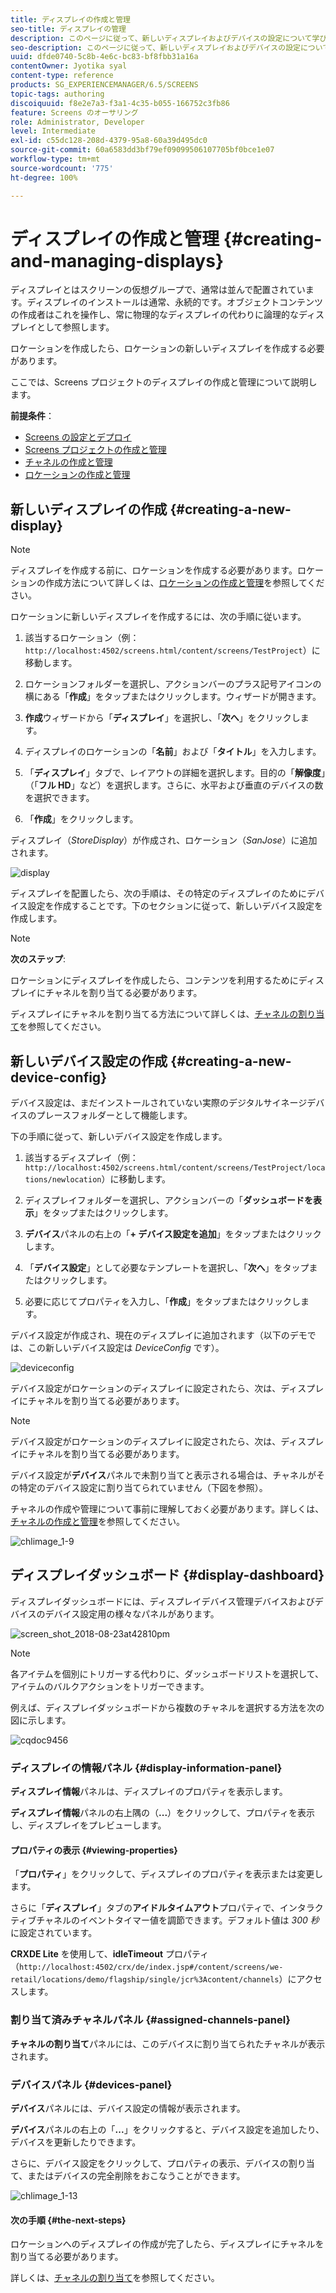 ```yaml
---
title: ディスプレイの作成と管理
seo-title: ディスプレイの管理
description: このページに従って、新しいディスプレイおよびデバイスの設定について学びます。さらに、ディスプレイダッシュボードについて学びます。
seo-description: このページに従って、新しいディスプレイおよびデバイスの設定について学びます。さらに、ディスプレイダッシュボードについて学びます。
uuid: dfde0740-5c8b-4e6c-bc83-bf8fbb31a16a
contentOwner: Jyotika syal
content-type: reference
products: SG_EXPERIENCEMANAGER/6.5/SCREENS
topic-tags: authoring
discoiquuid: f8e2e7a3-f3a1-4c35-b055-166752c3fb86
feature: Screens のオーサリング
role: Administrator, Developer
level: Intermediate
exl-id: c55dc128-208d-4379-95a8-60a39d495dc0
source-git-commit: 60a6583dd3bf79ef09099506107705bf0bce1e07
workflow-type: tm+mt
source-wordcount: '775'
ht-degree: 100%

---
```


# ディスプレイの作成と管理 {#creating-and-managing-displays}

ディスプレイとはスクリーンの仮想グループで、通常は並んで配置されています。ディスプレイのインストールは通常、永続的です。オブジェクトコンテンツの作成者はこれを操作し、常に物理的なディスプレイの代わりに論理的なディスプレイとして参照します。

ロケーションを作成したら、ロケーションの新しいディスプレイを作成する必要があります。

ここでは、Screens プロジェクトのディスプレイの作成と管理について説明します。

**前提条件**：

* [Screens の設定とデプロイ](configuring-screens-introduction.md)
* [Screens プロジェクトの作成と管理](creating-a-screens-project.md)
* [チャネルの作成と管理](managing-channels.md)
* [ロケーションの作成と管理](managing-locations.md)

## 新しいディスプレイの作成 {#creating-a-new-display}

>[!NOTE]
>
>ディスプレイを作成する前に、ロケーションを作成する必要があります。ロケーションの作成方法について詳しくは、[ロケーションの作成と管理](managing-locations.md)を参照してください。

ロケーションに新しいディスプレイを作成するには、次の手順に従います。

1. 該当するロケーション（例：`http://localhost:4502/screens.html/content/screens/TestProject`）に移動します。
1. ロケーションフォルダーを選択し、アクションバーのプラス記号アイコンの横にある「**作成**」をタップまたはクリックします。ウィザードが開きます。
1. **作成**&#x200B;ウィザードから「**ディスプレイ**」を選択し、「**次へ**」をクリックします。

1. ディスプレイのロケーションの「**名前**」および「**タイトル**」を入力します。

1. 「**ディスプレイ**」タブで、レイアウトの詳細を選択します。目的の「**解像度**」（「**フル HD**」など）を選択します。さらに、水平および垂直のデバイスの数を選択できます。

1. 「**作成**」をクリックします。

ディスプレイ（*StoreDisplay*）が作成され、ロケーション（*SanJose*）に追加されます。

![display](assets/display.gif)

ディスプレイを配置したら、次の手順は、その特定のディスプレイのためにデバイス設定を作成することです。下のセクションに従って、新しいデバイス設定を作成します。

>[!NOTE]
>
>**次のステップ**:
>
>ロケーションにディスプレイを作成したら、コンテンツを利用するためにディスプレイにチャネルを割り当てる必要があります。
>
>ディスプレイにチャネルを割り当てる方法について詳しくは、[チャネルの割り当て](channel-assignment.md)を参照してください。

## 新しいデバイス設定の作成 {#creating-a-new-device-config}

デバイス設定は、まだインストールされていない実際のデジタルサイネージデバイスのプレースフォルダーとして機能します。

下の手順に従って、新しいデバイス設定を作成します。

1. 該当するディスプレイ（例：`http://localhost:4502/screens.html/content/screens/TestProject/locations/newlocation`）に移動します。
1. ディスプレイフォルダーを選択し、アクションバーの「**ダッシュボードを表示**」をタップまたはクリックします。
1. **デバイス**&#x200B;パネルの右上の「**+ デバイス設定を追加**」をタップまたはクリックします。

1. 「**デバイス設定**」として必要なテンプレートを選択し、「**次へ**」をタップまたはクリックします。

1. 必要に応じてプロパティを入力し、「**作成**」をタップまたはクリックします。

デバイス設定が作成され、現在のディスプレイに追加されます（以下のデモでは、この新しいデバイス設定は *DeviceConfig* です）。

![deviceconfig](assets/deviceconfig.gif)

デバイス設定がロケーションのディスプレイに設定されたら、次は、ディスプレイにチャネルを割り当てる必要があります。

>[!NOTE]
>
>デバイス設定がロケーションのディスプレイに設定されたら、次は、ディスプレイにチャネルを割り当てる必要があります。
>
>デバイス設定が&#x200B;**デバイス**&#x200B;パネルで未割り当てと表示される場合は、チャネルがその特定のデバイス設定に割り当てられていません（下図を参照）。
>
>チャネルの作成や管理について事前に理解しておく必要があります。詳しくは、[チャネルの作成と管理](managing-channels.md)を参照してください。

![chlimage_1-9](assets/chlimage_1-9.png)

## ディスプレイダッシュボード {#display-dashboard}

ディスプレイダッシュボードには、ディスプレイデバイス管理デバイスおよびデバイスのデバイス設定用の様々なパネルがあります。

![screen_shot_2018-08-23at42810pm](assets/screen_shot_2018-08-23at42810pm.png)

>[!NOTE]
>
>各アイテムを個別にトリガーする代わりに、ダッシュボードリストを選択して、アイテムのバルクアクションをトリガーできます。
>
>例えば、ディスプレイダッシュボードから複数のチャネルを選択する方法を次の図に示します。

![cqdoc9456](assets/cqdoc9456.gif)

### ディスプレイの情報パネル {#display-information-panel}

**ディスプレイ情報**&#x200B;パネルは、ディスプレイのプロパティを表示します。

**ディスプレイ情報**&#x200B;パネルの右上隅の（**...**）をクリックして、プロパティを表示し、ディスプレイをプレビューします。


#### プロパティの表示 {#viewing-properties}

「**プロパティ**」をクリックして、ディスプレイのプロパティを表示または変更します。

さらに「**ディスプレイ**」タブの&#x200B;**アイドルタイムアウト**&#x200B;プロパティで、インタラクティブチャネルのイベントタイマー値を調節できます。デフォルト値は *300 秒*&#x200B;に設定されています。

**CRXDE Lite** を使用して、**idleTimeout** プロパティ（`http://localhost:4502/crx/de/index.jsp#/content/screens/we-retail/locations/demo/flagship/single/jcr%3Acontent/channels`）にアクセスします。


### 割り当て済みチャネルパネル {#assigned-channels-panel}

**チャネルの割り当て**&#x200B;パネルには、このデバイスに割り当てられたチャネルが表示されます。


### デバイスパネル {#devices-panel}

**デバイス**&#x200B;パネルには、デバイス設定の情報が表示されます。

**デバイス**&#x200B;パネルの右上の「**...**」をクリックすると、デバイス設定を追加したり、デバイスを更新したりできます。

さらに、デバイス設定をクリックして、プロパティの表示、デバイスの割り当て、またはデバイスの完全削除をおこなうことができます。

![chlimage_1-13](assets/chlimage_1-13.png)

#### 次の手順 {#the-next-steps}

ロケーションへのディスプレイの作成が完了したら、ディスプレイにチャネルを割り当てる必要があります。

詳しくは、[チャネルの割り当て](channel-assignment.md)を参照してください。

